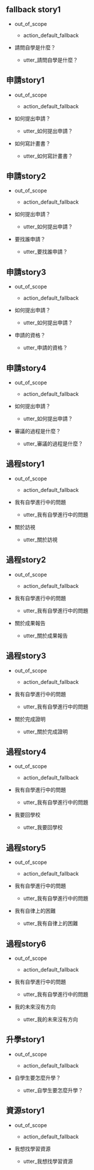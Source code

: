 ## fallback story1
* out_of_scope
  - action_default_fallback

* 請問自學是什麼？
    - utter_請問自學是什麼？

## 申請story1
* out_of_scope
  - action_default_fallback

* 如何提出申請？
  - utter_如何提出申請？

* 如何寫計畫書？
  - utter_如何寫計畫書？

## 申請story2
* out_of_scope
  - action_default_fallback

* 如何提出申請？
  - utter_如何提出申請？

* 要找誰申請？
  - utter_要找誰申請？

## 申請story3
* out_of_scope
  - action_default_fallback

* 如何提出申請？
  - utter_如何提出申請？

* 申請的資格？
  - utter_申請的資格？


## 申請story4
* out_of_scope
  - action_default_fallback

* 如何提出申請？
  - utter_如何提出申請？

* 審議的過程是什麼？
  - utter_審議的過程是什麼？


## 過程story1
* out_of_scope
  - action_default_fallback

* 我有自學進行中的問題
  - utter_我有自學進行中的問題

* 關於訪視
  - utter_關於訪視


## 過程story2
* out_of_scope
  - action_default_fallback

* 我有自學進行中的問題
  - utter_我有自學進行中的問題

* 關於成果報告
  - utter_關於成果報告


## 過程story3
* out_of_scope
  - action_default_fallback

* 我有自學進行中的問題
  - utter_我有自學進行中的問題

* 關於完成證明
  - utter_關於完成證明


## 過程story4
* out_of_scope
  - action_default_fallback

* 我有自學進行中的問題
  - utter_我有自學進行中的問題

* 我要回學校
  - utter_我要回學校


## 過程story5
* out_of_scope
  - action_default_fallback

* 我有自學進行中的問題
  - utter_我有自學進行中的問題

* 我有自律上的困難
  - utter_我有自律上的困難


## 過程story6
* out_of_scope
  - action_default_fallback

* 我有自學進行中的問題
  - utter_我有自學進行中的問題

* 我的未來沒有方向
  - utter_我的未來沒有方向


## 升學story1
* out_of_scope
  - action_default_fallback

* 自學生要怎麼升學？
  - utter_自學生要怎麼升學？


## 資源story1
* out_of_scope
  - action_default_fallback

* 我想找學習資源
  - utter_我想找學習資源
